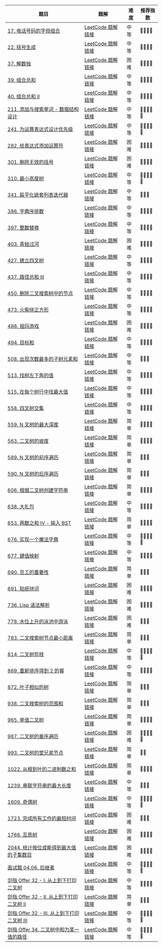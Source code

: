 | 题目                                                         | 题解                                                         | 难度 | 推荐指数 |
| ------------------------------------------------------------ | ------------------------------------------------------------ | ---- | -------- |
| [17. 电话号码的字母组合](https://leetcode-cn.com/problems/letter-combinations-of-a-phone-number/) | [LeetCode 题解链接](https://leetcode-cn.com/problems/letter-combinations-of-a-phone-number/solution/shua-chuan-lc-dfs-hui-su-jie-fa-by-ac_oi-qa02/) | 中等 | 🤩🤩🤩🤩     |
| [22. 括号生成](https://leetcode-cn.com/problems/generate-parentheses/) | [LeetCode 题解链接](https://leetcode-cn.com/problems/generate-parentheses/solution/shua-chuan-lc-dfs-jie-fa-by-ac_oier-nknl/) | 中等 | 🤩🤩🤩🤩     |
| [37. 解数独](https://leetcode-cn.com/problems/sudoku-solver/) | [LeetCode 题解链接](https://leetcode-cn.com/problems/sudoku-solver/solution/he-n-huang-hou-yi-yang-shi-yi-dao-hui-su-lfpd/) | 困难 | 🤩🤩🤩🤩     |
| [39. 组合总和](https://leetcode-cn.com/problems/combination-sum/) | [LeetCode 题解链接](https://leetcode-cn.com/problems/combination-sum/solution/dfs-hui-su-suan-fa-yi-ji-ru-he-que-ding-wpbo5/) | 中等 | 🤩🤩🤩🤩     |
| [40. 组合总和 II](https://leetcode-cn.com/problems/combination-sum-ii/) | [LeetCode 题解链接](https://leetcode-cn.com/problems/combination-sum-ii/solution/dfs-hui-su-jie-fa-yi-ji-ru-he-pan-duan-s-xlwy/) | 中等 | 🤩🤩🤩🤩     |
| [211. 添加与搜索单词 - 数据结构设计](https://leetcode-cn.com/problems/design-add-and-search-words-data-structure/) | [LeetCode 题解链接](https://leetcode-cn.com/problems/design-add-and-search-words-data-structure/solution/gong-shui-san-xie-yi-ti-shuang-jie-er-we-un94/) | 中等 | 🤩🤩🤩🤩🤩    |
| [241. 为运算表达式设计优先级](https://leetcode.cn/problems/different-ways-to-add-parentheses/) | [LeetCode 题解链接](https://leetcode.cn/problems/different-ways-to-add-parentheses/solution/by-ac_oier-z07i/) | 中等 | 🤩🤩🤩🤩🤩    |
| [282. 给表达式添加运算符](https://leetcode-cn.com/problems/expression-add-operators/) | [LeetCode 题解链接](https://leetcode-cn.com/problems/expression-add-operators/solution/gong-shui-san-xie-hui-su-suan-fa-yun-yon-nl9z/) | 困难 | 🤩🤩🤩🤩     |
| [301. 删除无效的括号](https://leetcode-cn.com/problems/remove-invalid-parentheses/) | [LeetCode 题解链接](https://leetcode-cn.com/problems/remove-invalid-parentheses/solution/yi-fen-zhong-nei-kan-dong-jiang-gua-hao-aya6k/) | 困难 | 🤩🤩🤩🤩     |
| [310. 最小高度树](https://leetcode-cn.com/problems/minimum-height-trees/) | [LeetCode 题解链接](https://leetcode-cn.com/problems/minimum-height-trees/solution/by-ac_oier-7xio/) | 中等 | 🤩🤩🤩🤩🤩    |
| [341. 扁平化嵌套列表迭代器](https://leetcode-cn.com/problems/flatten-nested-list-iterator/) | [LeetCode 题解链接](https://leetcode-cn.com/problems/flatten-nested-list-iterator/solution/yi-ti-shuang-jie-dfsdui-lie-di-gui-zhan-kvwhy/) | 中等 | 🤩🤩🤩      |
| [386. 字典序排数](https://leetcode-cn.com/problems/lexicographical-numbers/) | [LeetCode 题解链接](https://leetcode-cn.com/problems/lexicographical-numbers/solution/by-ac_oier-ktn7/) | 中等 | 🤩🤩🤩🤩     |
| [397. 整数替换](https://leetcode-cn.com/problems/integer-replacement/) | [LeetCode 题解链接](https://leetcode-cn.com/problems/integer-replacement/solution/gong-shui-san-xie-yi-ti-san-jie-dfsbfs-t-373h/) | 中等 | 🤩🤩🤩🤩     |
| [403. 青蛙过河](https://leetcode-cn.com/problems/frog-jump/) | [LeetCode 题解链接](https://leetcode-cn.com/problems/frog-jump/solution/gong-shui-san-xie-yi-ti-duo-jie-jiang-di-74fw/) | 困难 | 🤩🤩🤩🤩     |
| [427. 建立四叉树](https://leetcode.cn/problems/construct-quad-tree/) | [LeetCode 题解链接](https://leetcode.cn/problems/construct-quad-tree/solution/by-ac_oier-maul/) | 中等 | 🤩🤩🤩🤩     |
| [437. 路径总和 III](https://leetcode-cn.com/problems/path-sum-iii/) | [LeetCode 题解链接](https://leetcode-cn.com/problems/path-sum-iii/solution/gong-shui-san-xie-yi-ti-shuang-jie-dfs-q-usa7/) | 中等 | 🤩🤩🤩🤩     |
| [450. 删除二叉搜索树中的节点](https://leetcode.cn/problems/delete-node-in-a-bst/) | [LeetCode 题解链接](https://leetcode.cn/problems/delete-node-in-a-bst/solution/by-ac_oier-s60a/) | 中等 | 🤩🤩🤩🤩     |
| [473. 火柴拼正方形](https://leetcode.cn/problems/matchsticks-to-square/) | [LeetCode 题解链接](https://leetcode.cn/problems/matchsticks-to-square/solution/by-ac_oier-k8i7/) | 中等 | 🤩🤩🤩🤩     |
| [488. 祖玛游戏](https://leetcode-cn.com/problems/zuma-game/) | [LeetCode 题解链接](https://leetcode-cn.com/problems/zuma-game/solution/gong-shui-san-xie-yi-ti-shuang-jie-sou-s-3ftb/) | 困难 | 🤩🤩🤩🤩     |
| [494. 目标和](https://leetcode-cn.com/problems/target-sum/)  | [LeetCode 题解链接](https://leetcode-cn.com/problems/target-sum/solution/gong-shui-san-xie-yi-ti-si-jie-dfs-ji-yi-et5b/) | 中等 | 🤩🤩🤩🤩     |
| [508. 出现次数最多的子树元素和](https://leetcode.cn/problems/most-frequent-subtree-sum/) | [LeetCode 题解链接](https://leetcode.cn/problems/most-frequent-subtree-sum/solution/by-ac_oier-t3y4/) | 中等 | 🤩🤩🤩      |
| [513. 找树左下角的值](https://leetcode.cn/problems/find-bottom-left-tree-value/) | [LeetCode 题解链接](https://leetcode.cn/problems/find-bottom-left-tree-value/solution/by-ac_oier-sv59/) | 中等 | 🤩🤩🤩🤩     |
| [515. 在每个树行中找最大值](https://leetcode.cn/problems/find-largest-value-in-each-tree-row/) | [LeetCode 题解链接](https://leetcode.cn/problems/find-largest-value-in-each-tree-row/solution/by-ac_oier-vc06/) | 中等 | 🤩🤩🤩🤩     |
| [558. 四叉树交集](https://leetcode.cn/problems/logical-or-of-two-binary-grids-represented-as-quad-trees/) | [LeetCode 题解链接](https://leetcode.cn/problems/logical-or-of-two-binary-grids-represented-as-quad-trees/solution/by-ac_oier-2ri3/) | 中等 | 🤩🤩🤩🤩     |
| [559. N 叉树的最大深度](https://leetcode-cn.com/problems/maximum-depth-of-n-ary-tree/) | [LeetCode 题解链接](https://leetcode-cn.com/problems/maximum-depth-of-n-ary-tree/solution/gong-shui-san-xie-yi-ti-shuang-jie-dfs-b-n956/) | 简单 | 🤩🤩🤩🤩     |
| [563. 二叉树的坡度](https://leetcode-cn.com/problems/binary-tree-tilt/) | [LeetCode 题解链接](https://leetcode-cn.com/problems/binary-tree-tilt/solution/gong-shui-san-xie-jian-dan-er-cha-shu-di-ekz4/) | 简单 | 🤩🤩🤩🤩     |
| [589. N 叉树的前序遍历](https://leetcode-cn.com/problems/n-ary-tree-preorder-traversal/) | [LeetCode 题解链接](https://leetcode-cn.com/problems/n-ary-tree-preorder-traversal/solution/gong-shui-san-xie-shu-de-sou-suo-yun-yon-pse1/) | 简单 | 🤩🤩🤩      |
| [590. N 叉树的后序遍历](https://leetcode-cn.com/problems/n-ary-tree-postorder-traversal/) | [LeetCode 题解链接](https://leetcode-cn.com/problems/n-ary-tree-postorder-traversal/solution/by-ac_oier-ul7t/) | 简单 | 🤩🤩🤩      |
| [606. 根据二叉树创建字符串](https://leetcode-cn.com/problems/construct-string-from-binary-tree/) | [LeetCode 题解链接](https://leetcode-cn.com/problems/construct-string-from-binary-tree/solution/by-ac_oier-i2sk/) | 简单 | 🤩🤩🤩🤩     |
| [638. 大礼包](https://leetcode-cn.com/problems/shopping-offers/) | [LeetCode 题解链接](https://leetcode-cn.com/problems/shopping-offers/solution/gong-shui-san-xie-yi-ti-shuang-jie-zhuan-qgk1/) | 中等 | 🤩🤩🤩🤩     |
| [653. 两数之和 IV - 输入 BST](https://leetcode-cn.com/problems/two-sum-iv-input-is-a-bst/) | [LeetCode 题解链接](https://leetcode-cn.com/problems/two-sum-iv-input-is-a-bst/solution/by-ac_oier-zr4o/) | 简单 | 🤩🤩🤩🤩     |
| [676. 实现一个魔法字典](https://leetcode.cn/problems/implement-magic-dictionary/) | [LeetCode 题解链接](https://leetcode.cn/problems/implement-magic-dictionary/solution/by-ac_oier-a01l/) | 中等 | 🤩🤩🤩🤩🤩    |
| [677. 键值映射](https://leetcode-cn.com/problems/map-sum-pairs/) | [LeetCode 题解链接](https://leetcode-cn.com/problems/map-sum-pairs/solution/gong-shui-san-xie-jie-he-dfs-de-trie-yun-i4xa/) | 中等 | 🤩🤩🤩🤩     |
| [690. 员工的重要性](https://leetcode-cn.com/problems/employee-importance/) | [LeetCode 题解链接](https://leetcode-cn.com/problems/employee-importance/solution/gong-shui-san-xie-yi-ti-shuang-jie-di-gu-s79x/) | 简单 | 🤩🤩🤩      |
| [691. 贴纸拼词](https://leetcode.cn/problems/stickers-to-spell-word/) | [LeetCode 题解链接](https://leetcode.cn/problems/stickers-to-spell-word/solution/by-ac_oier-5vv3/) | 困难 | 🤩🤩🤩🤩     |
| [736. Lisp 语法解析](https://leetcode.cn/problems/parse-lisp-expression/) | [LeetCode 题解链接](https://leetcode.cn/problems/parse-lisp-expression/solution/by-ac_oier-i7w1/) | 困难 | 🤩🤩🤩🤩     |
| [778. 水位上升的泳池中游泳](https://leetcode-cn.com/problems/swim-in-rising-water/) | [LeetCode 题解链接](https://leetcode-cn.com/problems/swim-in-rising-water/solution/gong-shui-san-xie-yi-ti-shuang-jie-krusk-7c6o/) | 困难 | 🤩🤩🤩      |
| [783. 二叉搜索树节点最小距离](https://leetcode-cn.com/problems/minimum-distance-between-bst-nodes/) | [LeetCode 题解链接](https://leetcode-cn.com/problems/minimum-distance-between-bst-nodes/solution/gong-shui-san-xie-yi-ti-san-jie-shu-de-s-7r17/) | 简单 | 🤩🤩🤩      |
| [814. 二叉树剪枝](https://leetcode.cn/problems/binary-tree-pruning/) | [LeetCode 题解链接](https://leetcode.cn/problems/binary-tree-pruning/solution/by-ac_oier-7me9/) | 中等 | 🤩🤩🤩🤩🤩    |
| [869. 重新排序得到 2 的幂](https://leetcode-cn.com/problems/reordered-power-of-2/) | [LeetCode 题解链接](https://leetcode-cn.com/problems/reordered-power-of-2/solution/gong-shui-san-xie-yi-ti-shuang-jie-dfs-c-3s1e/) | 中等 | 🤩🤩🤩🤩     |
| [872. 叶子相似的树](https://leetcode-cn.com/problems/leaf-similar-trees/) | [LeetCode 题解链接](https://leetcode-cn.com/problems/leaf-similar-trees/solution/gong-shui-san-xie-yi-ti-shuang-jie-di-gu-udfc/) | 简单 | 🤩🤩🤩      |
| [938. 二叉搜索树的范围和](https://leetcode-cn.com/problems/range-sum-of-bst/) | [LeetCode 题解链接](https://leetcode-cn.com/problems/range-sum-of-bst/solution/gong-shui-san-xie-yi-ti-shuang-jie-di-gu-q2fo/) | 简单 | 🤩🤩🤩      |
| [965. 单值二叉树](https://leetcode.cn/problems/univalued-binary-tree/) | [LeetCode 题解链接](https://leetcode.cn/problems/univalued-binary-tree/solution/by-ac_oier-zxjl/) | 简单 | 🤩🤩🤩🤩     |
| [987. 二叉树的垂序遍历](https://leetcode-cn.com/problems/vertical-order-traversal-of-a-binary-tree/) | [LeetCode 题解链接](https://leetcode-cn.com/problems/vertical-order-traversal-of-a-binary-tree/solution/gong-shui-san-xie-yi-ti-shuang-jie-dfs-h-wfm3/) | 困难 | 🤩🤩🤩🤩🤩    |
| [993. 二叉树的堂兄弟节点](https://leetcode-cn.com/problems/cousins-in-binary-tree/) | [LeetCode 题解链接](https://leetcode-cn.com/problems/cousins-in-binary-tree/solution/gong-shui-san-xie-shu-de-sou-suo-dfs-bfs-b200/) | 简单 | 🤩🤩       |
| [1022. 从根到叶的二进制数之和](https://leetcode.cn/problems/sum-of-root-to-leaf-binary-numbers/) | [LeetCode 题解链接](https://leetcode.cn/problems/sum-of-root-to-leaf-binary-numbers/solution/by-ac_oier-1905/) | 简单 | 🤩🤩🤩🤩     |
| [1239. 串联字符串的最大长度](https://leetcode-cn.com/problems/maximum-length-of-a-concatenated-string-with-unique-characters/) | [LeetCode 题解链接](https://leetcode-cn.com/problems/maximum-length-of-a-concatenated-string-with-unique-characters/solution/gong-shui-san-xie-yi-ti-san-jie-jian-zhi-nfeb/) | 中等 | 🤩🤩🤩      |
| [1609. 奇偶树](https://leetcode-cn.com/problems/even-odd-tree/) | [LeetCode 题解链接](https://leetcode-cn.com/problems/even-odd-tree/solution/gong-shui-san-xie-yi-ti-shuang-jie-bfs-d-kuyi/) | 中等 | 🤩🤩🤩🤩🤩    |
| [1723. 完成所有工作的最短时间](https://leetcode-cn.com/problems/find-minimum-time-to-finish-all-jobs/) | [LeetCode 题解链接](https://leetcode-cn.com/problems/find-minimum-time-to-finish-all-jobs/solution/gong-shui-san-xie-yi-ti-shuang-jie-jian-4epdd/) | 困难 | 🤩🤩🤩      |
| [1766. 互质树](https://leetcode-cn.com/problems/tree-of-coprimes/) | [LeetCode 题解链接](https://leetcode-cn.com/problems/tree-of-coprimes/solution/bu-tai-yi-yang-de-dfs-ji-lu-suo-you-zui-d3xeu/) | 困难 | 🤩🤩🤩🤩     |
| [2044. 统计按位或能得到最大值的子集数目](https://leetcode-cn.com/problems/count-number-of-maximum-bitwise-or-subsets/) | [LeetCode 题解链接](https://leetcode-cn.com/problems/count-number-of-maximum-bitwise-or-subsets/solution/by-ac_oier-dos6/) | 困难 | 🤩🤩🤩🤩     |
| [面试题 04.06. 后继者](https://leetcode.cn/problems/successor-lcci/) | [LeetCode 题解链接](https://leetcode.cn/problems/successor-lcci/solution/by-ac_oier-xib5/) | 中等 | 🤩🤩🤩🤩🤩    |
| [剑指 Offer 32 - I. 从上到下打印二叉树](https://leetcode.cn/problems/cong-shang-dao-xia-da-yin-er-cha-shu-lcof/) | [LeetCode 题解链接](https://leetcode.cn/problems/cong-shang-dao-xia-da-yin-er-cha-shu-lcof/solution/by-ac_oier-a9n5/) | 中等 | 🤩🤩🤩🤩     |
| [剑指 Offer 32 - II. 从上到下打印二叉树 II](https://leetcode.cn/problems/cong-shang-dao-xia-da-yin-er-cha-shu-ii-lcof/) | [LeetCode 题解链接](https://leetcode.cn/problems/cong-shang-dao-xia-da-yin-er-cha-shu-ii-lcof/solution/by-ac_oier-s9jz/) | 简单 | 🤩🤩🤩      |
| [剑指 Offer 32 - III. 从上到下打印二叉树 III](https://leetcode.cn/problems/cong-shang-dao-xia-da-yin-er-cha-shu-iii-lcof/) | [LeetCode 题解链接](https://leetcode.cn/problems/cong-shang-dao-xia-da-yin-er-cha-shu-iii-lcof/solution/by-ac_oier-98od/) | 中等 | 🤩🤩🤩🤩🤩    |
| [剑指 Offer 34. 二叉树中和为某一值的路径](https://leetcode.cn/problems/er-cha-shu-zhong-he-wei-mou-yi-zhi-de-lu-jing-lcof/) | [LeetCode 题解链接](https://leetcode.cn/problems/er-cha-shu-zhong-he-wei-mou-yi-zhi-de-lu-jing-lcof/solution/by-ac_oier-3ehr/) | 中等 | 🤩🤩🤩🤩🤩    |

